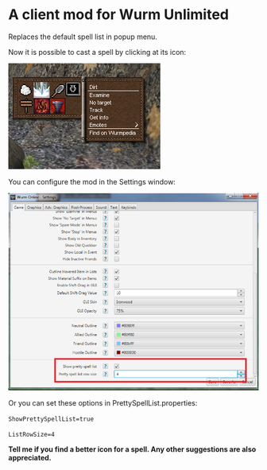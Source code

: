 # A client mod for Wurm Unlimited

Replaces the default spell list in popup menu. 

Now it is possible to cast a spell by clicking at its icon:

![map](https://github.com/IldarW/PrettySpellList/raw/master/1.png)


You can configure the mod in the Settings window:

![map](https://github.com/IldarW/PrettySpellList/raw/master/2.png)

Or you can set these options in PrettySpellList.properties:

`ShowPrettySpellList=true`

`ListRowSize=4`



**Tell me if you find a better icon for a spell. Any other suggestions are also appreciated.**
